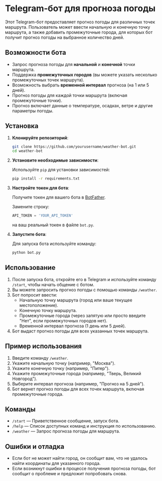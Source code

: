 # Telegram-бот для прогноза погоды

Этот Telegram-бот предоставляет прогноз погоды для различных точек маршрута. Пользователь может ввести начальную и конечную точку маршрута, а также добавить промежуточные города, для которых бот получит прогноз погоды на выбранное количество дней.

## Возможности бота

- Запрос прогноза погоды для **начальной** и **конечной** точки маршрута.
- Поддержка **промежуточных городов** (вы можете указать несколько промежуточных точек маршрута).
- Возможность выбрать **временной интервал** прогноза (на 1 или 5 дней).
- Прогноз погоды для каждой точки маршрута (включая промежуточные точки).
- Прогноз включает данные о температуре, осадках, ветре и другие параметры погоды.

## Установка

1. **Клонируйте репозиторий**:

    ```bash
    git clone https://github.com/yourusername/weather-bot.git
    cd weather-bot
    ```

2. **Установите необходимые зависимости**:

    Используйте `pip` для установки зависимостей:

    ```bash
    pip install -r requirements.txt
    ```

3. **Настройте токен для бота**:

    Получите токен для вашего бота в [BotFather](https://core.telegram.org/bots#botfather).

    Замените строку:

    ```python
   API_TOKEN = 'YOUR_API_TOKEN'
    ```

    на ваш реальный токен в файле `bot.py`.

4. **Запустите бота**:

    Для запуска бота используйте команду:

    ```bash
    python bot.py
    ```

## Использование

1. После запуска бота, откройте его в Telegram и используйте команду `/start`, чтобы начать общение с ботом.
2. Вы можете запросить прогноз погоды с помощью команды `/weather`.
3. Бот попросит ввести:
    - Начальную точку маршрута (город или ваше текущее местоположение).
    - Конечную точку маршрута.
    - Промежуточные города (через запятую или просто введите "Нет", если промежуточных городов нет).
    - Временной интервал прогноза (1 день или 5 дней).
4. Бот выдаст прогноз погоды для всех указанных точек маршрута.

## Пример использования

1. Введите команду `/weather`.
2. Укажите начальную точку (например, "Москва").
3. Укажите конечную точку (например, "Питер").
4. Укажите промежуточные города (например, "Тверь, Великий Новгород").
5. Выберите интервал прогноза (например, "Прогноз на 5 дней").
6. Бот вернет прогноз погоды для всех точек маршрута, включая промежуточные города.

## Команды

- `/start` — Приветственное сообщение, запуск бота.
- `/help` — Список доступных команд и инструкция по использованию.
- `/weather` — Запрос прогноза погоды для маршрута.

## Ошибки и отладка

- Если бот не может найти город, он сообщит вам, что не удалось найти координаты для указанного города.
- Если возникнут ошибки в процессе получения прогноза погоды, бот сообщит о проблеме и предложит попробовать снова.

